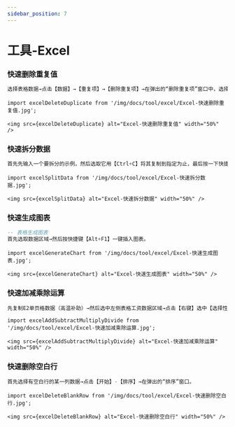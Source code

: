 ```yaml
---
sidebar_position: 7
---
```


# 工具-Excel

### 快速删除重复值

```sql
选择表格数据→点击【数据】→【重复项】→【删除重复项】→在弹出的“删除重复项”窗口中，选择对应条件，可以根据一列或者多列数据删除重复值→最后点击【删除重复项】按钮即可
```

```mdx-code-block
import excelDeleteDuplicate from '/img/docs/tool/excel/Excel-快速删除重复值.jpg';

<img src={excelDeleteDuplicate} alt="Excel-快速删除重复值" width="50%" />
```

### 快速拆分数据

```sql
首先先输入一个要拆分的示例，然后选取它用【Ctrl+C】将其复制到指定为止，最后按一下快捷键【Ctrl+E】就可以了
```

```mdx-code-block
import excelSplitData from '/img/docs/tool/excel/Excel-快速拆分数据.jpg';

<img src={excelSplitData} alt="Excel-快速拆分数据" width="50%" />
```

### 快速生成图表

```sql
-- 表格生成图表
首先选取数据区域→然后按快捷键【Alt+F1】一键插入图表。
```

```mdx-code-block
import excelGenerateChart from '/img/docs/tool/excel/Excel-快速生成图表.jpg';

<img src={excelGenerateChart} alt="Excel-快速生成图表" width="50%" />
```

### 快速加减乘除运算

```sql
先复制E2单页格数据（高温补助）→然后选中左侧表格工资数据区域→点击【右键】选中【选择性粘贴】→在弹出的“选择性粘贴”对话框中的【运算】勾选【加】，最后点击确定即可。
```

```mdx-code-block
import excelAddSubtractMultiplyDivide from '/img/docs/tool/excel/Excel-快速加减乘除运算.jpg';

<img src={excelAddSubtractMultiplyDivide} alt="Excel-快速加减乘除运算" width="50%" />
```

### 快速删除空白行

```sql
首先选择有空白行的某一列数据→点击【开始】-【排序】→在弹出的“排序”窗口。
```

```mdx-code-block
import excelDeleteBlankRow from '/img/docs/tool/excel/Excel-快速删除空白行.jpg';

<img src={excelDeleteBlankRow} alt="Excel-快速删除空白行" width="50%" />
```
